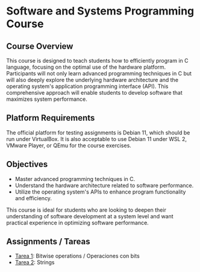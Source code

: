 # Software and Systems Programming Course

## Course Overview

This course is designed to teach students how to efficiently program in C language, focusing on the optimal use of the hardware platform. Participants will not only learn advanced programming techniques in C but will also deeply explore the underlying hardware architecture and the operating system's application programming interface (API). This comprehensive approach will enable students to develop software that maximizes system performance.

## Platform Requirements

The official platform for testing assignments is Debian 11, which should be run under VirtualBox. It is also acceptable to use Debian 11 under WSL 2, VMware Player, or QEmu for the course exercises.

## Objectives

- Master advanced programming techniques in C.
- Understand the hardware architecture related to software performance.
- Utilize the operating system's APIs to enhance program functionality and efficiency.

This course is ideal for students who are looking to deepen their understanding of software development at a system level and want practical experience in optimizing software performance.

## Assignments / Tareas 

- [Tarea 1](/Tarea%201/): Bitwise operations / Operaciones con bits
- [Tarea 2](/Tarea%202/): Strings
